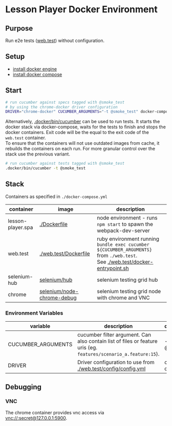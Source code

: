 # Lesson Player Docker Environment

## Purpose
Run e2e tests ([web.test](./web.test)) without configuration.

## Setup
- [install docker engine](https://docs.docker.com/engine/install/)
- [install docker compose](https://docs.docker.com/compose/install/)

## Start

```bash
# run cucumber against specs tagged with @smoke_test
# by using the chrome-docker driver configuration
DRIVER="chrome-docker" CUCUMBER_ARGUMENTS="-t @smoke_test" docker-compose up
```

Alternatively, [.docker/bin/cucumber](.docker/bin/cucumber) can be used to run tests. It starts the docker stack via docker-compose, waits for the tests to finish and stops the docker containers. Exit code will be the equal to the exit code of the `web.test` container.  
To ensure that the containers will not use outdated images from cache, it rebuilds the containers on each run. For more granular control over the stack use the previous variant.

```bash
# run cucumber against tests tagged with @smoke_test
.docker/bin/cucumber -t @smoke_test
```
 
## Stack

Containers as specified in `./docker-compose.yml`


| container | image | description |
|---|---|---|
| lesson-player.spa | [./Dockerfile](./Dockerfile) | node environment - runs `npm start` to spawn the webpack-dev-server |
| web.test | [./web.test/Dockerfile](./web.test/Dockerfile) | ruby environment running `bundle exec cucumber ${CUCUMBER_ARGUMENTS}` from `./web.test`. <br />See [./web.test/docker-entrypoint.sh](./web.test/docker-entrypoint.sh) |
| selenium-hub | [selenium/hub](https://github.com/SeleniumHQ/docker-selenium) | selenium testing grid hub |
| chrome | [selenium/node-chrome-debug](https://github.com/SeleniumHQ/docker-selenium) | selenium testing grid node with chrome and VNC |



### Environment Variables

| variable | description | default |
|---|----|:---|
| CUCUMBER_ARGUMENTS | cucumber filter argument. Can also contain list of files or feature uris (eg. `features/scenario_a.feature:15`).| -t @smoke_test |
| DRIVER | Driver configuration to use from [./web.test/config/config.yml](./web.test/config/config.yml) | chrome-docker |


## Debugging

### VNC

The chrome container provides vnc access via [vnc://:secret@127.0.0.1:5900](vnc://:secret@127.0.0.1:5900). 

